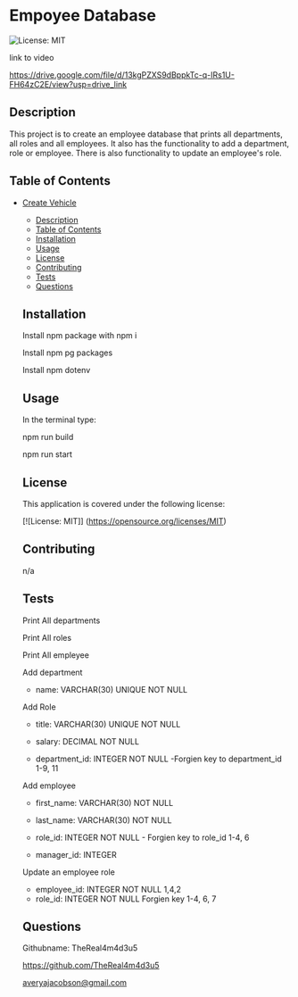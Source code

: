 # Empoyee Database

 ![License: MIT](https://img.shields.io/badge/License-MIT-yellow.svg) 

 
link to video  

https://drive.google.com/file/d/13kgPZXS9dBppkTc-q-IRs1U-FH64zC2E/view?usp=drive_link 

## Description 

  This project is to create an employee database that prints all departments, all roles and all employees. It also has the functionality to add a department, role or employee. 
  There is also functionality to update an employee's role. 


## Table of Contents  
   
- [Create Vehicle](#create-vehicle)
  - [Description](#description)
  - [Table of Contents](#table-of-contents)
  - [Installation](#installation)
  - [Usage](#usage)
  - [License](#license)
  - [Contributing](#contributing)
  - [Tests](#tests)
  - [Questions](#questions)

   

  ## Installation  

  Install npm package with npm i

  Install npm pg packages

  Install npm dotenv

  ## Usage  

  In the terminal type:

  npm run build

  npm run start

  ## License 

  This application is covered under the following license:  
   

  [![License: MIT]] (https://opensource.org/licenses/MIT) 

   

  ## Contributing  

  n/a 

   

  ## Tests  

    Print All departments

    Print All roles
    
    Print All empleyee

    Add department
    
    - name: VARCHAR(30) UNIQUE NOT NULL

    Add Role
    
    * title: VARCHAR(30) UNIQUE NOT NULL
    
    * salary: DECIMAL NOT NULL
    
    * department_id: INTEGER NOT NULL -Forgien key to department_id 1-9, 11


    Add employee
    
    * first_name: VARCHAR(30) NOT NULL
    
    * last_name: VARCHAR(30) NOT NULL 
    * role_id: INTEGER NOT NULL - Forgien key to role_id 1-4, 6
    * manager_id: INTEGER

    Update an employee role
    * employee_id: INTEGER NOT NULL 1,4,2
    * role_id: INTEGER NOT NULL Forgien key 1-4, 6, 7

  ## Questions 

  Githubname: TheReal4m4d3u5
 
  https://github.com/TheReal4m4d3u5   

  averyajacobson@gmail.com 


